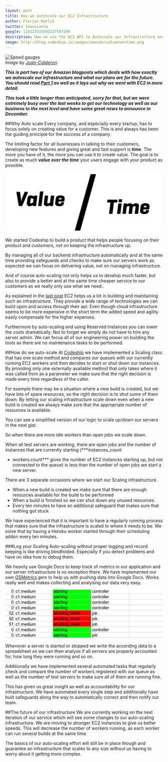 ```yaml
---
layout: post
title: How we autoscale our EC2 Infrastructure
author: Florian Motlik
twitter: leanvienna
google: 115123333592137547204
description: How we use the EC2 API to Autoscale our Infrastructure and keep track of all changes.
image: http://blog.codeship.io/images/amazon/valueovertime.png
---
```

![Speed gauges](http://farm1.staticflickr.com/9/13882389_d93fb7d418.jpg)  
*Image by [Juan-Calderon](http://www.flickr.com/photos/iguana_azul/).*

***This is part two of our Amazon blogposts which deals with how exactly
we autoscale our infrastructure and what our plans are for the future.
You should read [Part 1](/2012/10/04/Switching-to-Amazon-EC2.html) as
well as it lays out why we went with EC2 in more detail.***

***This took a little longer than anticipated, sorry for that, but we were
extremely busy over the last weeks to get our technology as well as our
business to the next level and have some great news to announce in
December.***

##Why Auto scale
Every company, and especially every startup, has to focus solely on
creating value for a customer. This is and always has been the guiding
principle for the success of a company.

The limiting factor for all businesses in talking to their customers,
developing new features and giving great and fast support is ***time***. The
more you have of it, the more you can use it to create value. The goal
is to create as much ***value over the time*** your users engage with your
product as possible.

![Value over Time](/images/amazon/valueovertime.png)

We started Codeship to build a product that helps people
focusing on their product and customers, not on
keeping the infrastructure up.

By managing all of our backend infrastructure automatically and at the
same time providing safeguards and checks to make sure our servers work
as expected we can focus on delivering value, not on managing
infrastructure.

And of course auto-scaling not only helps us to develop much faster,
but also to provide a better and at the same time cheaper service to our
customers as we really only use what we need..

As explained in the [last
post](/2012/10/04/Switching-to-Amazon-EC2.html) EC2 helps us a lot in
building and maintaining such an infrastructure. They provide a wide range of
technologies we can build upon and access through their api. Even though
cloud infrastructure seems to be more expensive in the short term the
added speed and agility easily compensate for the higher expenses.

Furthermore by auto-scaling and using Reserved Instances you can lower the
costs dramatically. Not to forget we simply do not have to hire any
server admin. We can focus all of our engineering power on building the
tools as there are no maintenance tasks to be performed.

##How do we auto-scale
At [Codeship](https://www.codeship.io) we have implemented a Scaling
class that has one scale method and
compares our queues with our currently running EC2 workers and then
decides to start or shut down our instances. By providing only one
externally available method that only takes where it was called from as
a parameter we make sure that the right decision is made
every time regardless of the caller.

For example there may be a situation where a new build is created, but
we have lots of spare resources, so the right decision is to shut some
of them down. By letting our scaling infrastructure scale down even when a
new build is created we always make sure that the appropriate number of
resources is available.

You can see a simplified version of our logic to scale up/down our
servers in the next gist.
<script src="https://gist.github.com/4079165.js?file=Scaler.rb"></script>

So when there are more idle workers than open jobs we scale down.

When all test servers are working, there are open jobs and
the number of instances that are currently starting (***instances_count
- workers.count*** gives the number of EC2 instances starting up, but
  not connected to the queue) is less than the number of open jobs we
start a new server.

There are 3 separate occasions where we start our Scaling infrastructure.

* When a new build is created
  we make sure that there are enough resources available for the build
to be performed
* When a build is finished
  so we can shut down any unused resources
* Every ten minutes
  to have an additional safeguard that makes sure that nothing got
stuck

We have experienced that it is important to have a regularly running
process that makes sure that the infrastructure is scaled to where it
needs to be. We solve that by having a Heroku worker started through
their scheduling addon every ten minutes.

###Log your Scaling
Auto-scaling without proper logging and record keeping is like driving
blindfolded. Especially if you detect problems and have no idea how to
debug them.

We heavily use Google Docs to keep track of metrics in our application
and our server infrastructure is no exception there. We have implemented
our own [GSMetrics](https://github.com/codeship/gsmetrics) gem to
help us with pushing data into Google Docs. Works really well and makes
collecting and analysing our data very easy.

![Auto-scal log](/images/amazon/auto-scale-log.png)

Whenever a server is started or stopped we write the according data to a
spreadsheet so we can then analyse if all servers are properly accounted
for, how long they were running and so on.

Additionally we have implemented several automated tasks that regularly
check and compare the number of workers registered with our queue as
well as the number of test servers to make sure all of them are running
fine.

This has given us great insight as well as accountability for our
infrastructure. We have automated every single step and additionally
have built safeguards along the way to automatically correct and then notify
our team.

##The future of our infrastructure
We are currently working on the next iteration of our service which will
see some changes to our auto-scaling infrastructure. We are moving to
stronger EC2 instances to give us better speeds. This will decrease the
number of workers running, as each worker can run several builds at the
same time.

The basics of our auto-scaling effort will still be in place though and
guarantee an infrastructure that scales to any size without us having to
worry about it getting more complex.
